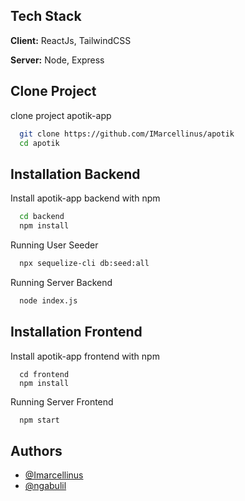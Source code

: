 ## Tech Stack

**Client:** ReactJs, TailwindCSS

**Server:** Node, Express

## Clone Project

clone project apotik-app

```bash
  git clone https://github.com/IMarcellinus/apotik
  cd apotik
```

## Installation Backend

Install apotik-app backend with npm

```bash
  cd backend
  npm install
```

Running User Seeder
```bash
  npx sequelize-cli db:seed:all 
```

Running Server Backend
```bash
  node index.js
```

## Installation Frontend

Install apotik-app frontend with npm

```bash=
  cd frontend
  npm install
```

Running Server Frontend
```bash
  npm start
```

## Authors

- [@Imarcellinus](https://www.github.com/Imarcellinus)
- [@ngabulil](https://github.com/ngabulil)

